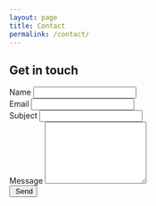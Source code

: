 ```yaml
---
layout: page
title: Contact
permalink: /contact/
---
```


<div class="contact">
  <h2 class="page-header">Get in touch</h2>
  <div class="row">
    <div class="col-md-6">
      <form action="https://formspree.io/burak.turhan@oulu.fi" method="POST">
        <div class="form-group">
          <label for="id_name" class="control-label">Name</label>
          <input type="text" class="form-control" id="id_name" name="name">
        </div>
        <div class="form-group">
          <label for="id_email" class="control-label">Email</label>
          <input type="email" class="form-control" id="id_email" name="email">
        </div>
        <div class="form-group">
          <label for="id_subject" class="control-label">Subject</label>
          <input type="text" class="form-control" name="subject" id="id_subject">
        </div>
        <div class="form-group">
          <label for="id_message" class="control-label">Message</label>
          <textarea class="form-control" name="message" id="id_message" rows="7"></textarea>
        </div>
        <div class="form-group">
          <button type="submit" class="btn btn-primary" id="id_send">
            <span class="glyphicon glyphicon-send" style="margin-right: 3px"></span> <span class="text">Send</span>
          </button>
        </div>
      </form>
    </div>
  </div>
</div>


